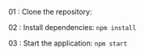 01 : Clone the repository:

02 : Install dependencies: `npm install`

03 : Start the application: `npm start`